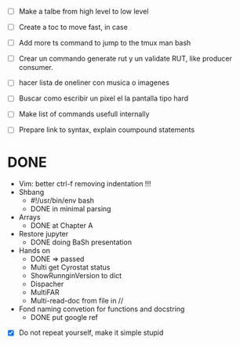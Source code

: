 * [ ] Make a talbe from high level to low level
* [ ] Create a toc to move fast, in case
* [ ] Add more ts command to jump to the tmux man bash
* [ ] Crear un commando generate rut y un validate RUT, like producer consumer.
* [ ] hacer lista de oneliner con musica o imagenes
* [ ] Buscar como escribir un pixel el la pantalla tipo hard
* [ ] Make list of commands usefull internally
* [ ] Prepare link to syntax, explain coumpound statements


# DONE

* Vim: better ctrl-f removing indentation !!!
* Shbang
  * #!/usr/bin/env bash
  * DONE in minimal parsing
* Arrays
  * DONE at Chapter A
* Restore jupyter
  * DONE doing BaSh presentation
* Hands on
  * DONE => passed
  * Multi get Cyrostat status
  * ShowRunnginVersion to dict
  * Dispacher
  * MultiFAR
  * Multi-read-doc from file in //
* Fond naming convetion for functions and docstring
  * DONE put google ref
* [X] Do not repeat yourself, make it simple stupid
